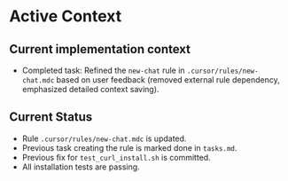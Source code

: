 # Active Context

## Current implementation context

- Completed task: Refined the `new-chat` rule in `.cursor/rules/new-chat.mdc` based on user feedback (removed external rule dependency, emphasized detailed context saving).

## Current Status

- Rule `.cursor/rules/new-chat.mdc` is updated.
- Previous task creating the rule is marked done in `tasks.md`.
- Previous fix for `test_curl_install.sh` is committed.
- All installation tests are passing.